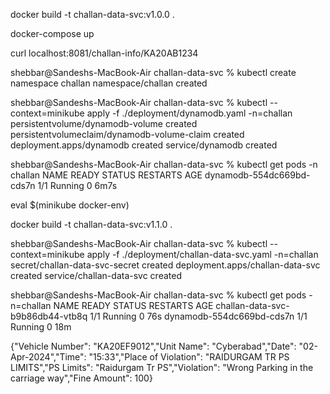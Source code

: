 docker build -t challan-data-svc:v1.0.0 .

docker-compose up

curl localhost:8081/challan-info/KA20AB1234


shebbar@Sandeshs-MacBook-Air challan-data-svc % kubectl create namespace challan
namespace/challan created

shebbar@Sandeshs-MacBook-Air challan-data-svc % kubectl --context=minikube apply -f ./deployment/dynamodb.yaml -n=challan
persistentvolume/dynamodb-volume created
persistentvolumeclaim/dynamodb-volume-claim created
deployment.apps/dynamodb created
service/dynamodb created

shebbar@Sandeshs-MacBook-Air challan-data-svc % kubectl get pods -n challan
NAME                        READY   STATUS    RESTARTS   AGE
dynamodb-554dc669bd-cds7n   1/1     Running   0          6m7s


eval  $(minikube docker-env)

docker build -t challan-data-svc:v1.1.0 .

shebbar@Sandeshs-MacBook-Air challan-data-svc % kubectl --context=minikube apply -f ./deployment/challan-data-svc.yaml -n=challan 
secret/challan-data-svc-secret created
deployment.apps/challan-data-svc created
service/challan-data-svc created

shebbar@Sandeshs-MacBook-Air challan-data-svc % kubectl get pods -n=challan
NAME                               READY   STATUS    RESTARTS   AGE
challan-data-svc-b9b86db44-vtb8q   1/1     Running   0          76s
dynamodb-554dc669bd-cds7n          1/1     Running   0          18m

{"Vehicle Number": "KA20EF9012","Unit Name": "Cyberabad","Date": "02-Apr-2024","Time": "15:33","Place of Violation": "RAIDURGAM TR PS LIMITS","PS Limits": "Raidurgam Tr PS","Violation": "Wrong Parking in the carriage way","Fine Amount": 100}
